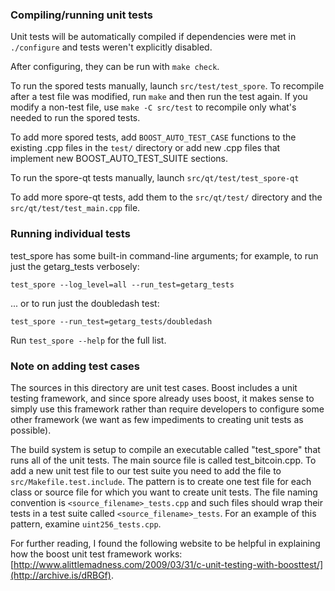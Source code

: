 ### Compiling/running unit tests

Unit tests will be automatically compiled if dependencies were met in `./configure`
and tests weren't explicitly disabled.

After configuring, they can be run with `make check`.

To run the spored tests manually, launch `src/test/test_spore`. To recompile
after a test file was modified, run `make` and then run the test again. If you
modify a non-test file, use `make -C src/test` to recompile only what's needed
to run the spored tests.

To add more spored tests, add `BOOST_AUTO_TEST_CASE` functions to the existing
.cpp files in the `test/` directory or add new .cpp files that
implement new BOOST_AUTO_TEST_SUITE sections.

To run the spore-qt tests manually, launch `src/qt/test/test_spore-qt`

To add more spore-qt tests, add them to the `src/qt/test/` directory and
the `src/qt/test/test_main.cpp` file.

### Running individual tests

test_spore has some built-in command-line arguments; for
example, to run just the getarg_tests verbosely:

    test_spore --log_level=all --run_test=getarg_tests

... or to run just the doubledash test:

    test_spore --run_test=getarg_tests/doubledash

Run `test_spore --help` for the full list.

### Note on adding test cases

The sources in this directory are unit test cases.  Boost includes a
unit testing framework, and since spore already uses boost, it makes
sense to simply use this framework rather than require developers to
configure some other framework (we want as few impediments to creating
unit tests as possible).

The build system is setup to compile an executable called "test_spore"
that runs all of the unit tests.  The main source file is called
test_bitcoin.cpp. To add a new unit test file to our test suite you need
to add the file to `src/Makefile.test.include`. The pattern is to create
one test file for each class or source file for which you want to create
unit tests.  The file naming convention is `<source_filename>_tests.cpp`
and such files should wrap their tests in a test suite
called `<source_filename>_tests`. For an example of this pattern,
examine `uint256_tests.cpp`.

For further reading, I found the following website to be helpful in
explaining how the boost unit test framework works:
[http://www.alittlemadness.com/2009/03/31/c-unit-testing-with-boosttest/](http://archive.is/dRBGf).
